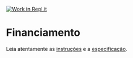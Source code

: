 [![Work in Repl.it](https://classroom.github.com/assets/work-in-replit-14baed9a392b3a25080506f3b7b6d57f295ec2978f6f33ec97e36a161684cbe9.svg)](https://classroom.github.com/online_ide?assignment_repo_id=3731552&assignment_repo_type=AssignmentRepo)
# Financiamento

Leia atentamente as [instruções](./instruções.md) e a [especificação](./especificação.md).

